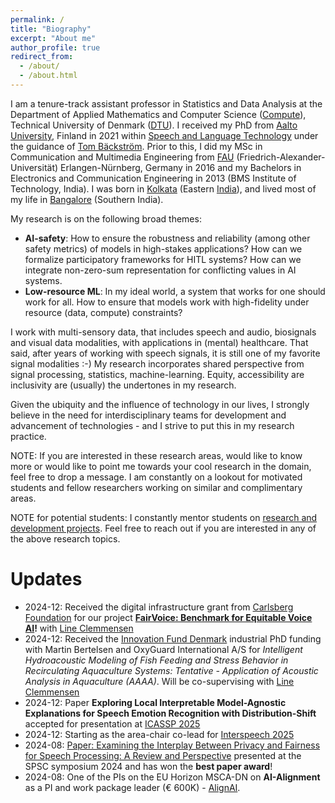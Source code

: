 ```yaml
---
permalink: /
title: "Biography"
excerpt: "About me"
author_profile: true
redirect_from:
  - /about/
  - /about.html
---
```



I am a tenure-track assistant professor in Statistics and Data Analysis at the Department of Applied Mathematics and Computer Science ([Compute](https://www.compute.dtu.dk/)), Technical University of Denmark ([DTU](https://www.dtu.dk/)). I received my PhD from [Aalto University](https://www.aalto.fi/en), Finland in 2021 within [Speech and Language Technology](https://aaltodoc.aalto.fi/items/1abb540f-0c97-4d7f-98b3-e88b15f08539) under the guidance of [Tom Bäckström](https://www.aalto.fi/en/people/tom-backstrom). Prior to this, I did my MSc in Communication and Multimedia Engineering from [FAU](https://www.fau.eu/) (Friedrich-Alexander-Universität) Erlangen-Nürnberg, Germany in 2016 and my Bachelors in Electronics and Communication Engineering in 2013 (BMS Institute of Technology, India). I was born in [Kolkata](https://en.wikipedia.org/wiki/Kolkata) (Eastern [India](https://en.wikipedia.org/wiki/India)), and lived most of my life in [Bangalore](https://en.wikipedia.org/wiki/Bangalore) (Southern India).

My research is on the following broad themes:
* **AI-safety**: How to ensure the robustness and reliability (among other safety metrics) of models in high-stakes applications? How can we formalize participatory frameworks for HITL systems? How can we integrate non-zero-sum representation for conflicting values in AI systems.
* **Low-resource ML**: In my ideal world, a system that works for one should work for all. How to ensure that models work with high-fidelity under resource (data, compute) constraints?

I work with multi-sensory data, that includes speech and audio, biosignals and visual data modalities, with applications in (mental) healthcare. That said, after years of working with speech signals, it is still one of my favorite signal modalities :-) My research incorporates shared perspective from signal processing, statistics, machine-learning. Equity, accessibility are inclusivity are (usually) the undertones in my research.

<!--
<span style="color: blue;">**We are hiring [PhD Position 1](https://efzu.fa.em2.oraclecloud.com/hcmUI/CandidateExperience/en/sites/CX_1/requisitions/preview/4334), [PhD Position 2](https://efzu.fa.em2.oraclecloud.com/hcmUI/CandidateExperience/en/sites/CX_1/requisitions/preview/4398) at DTU Compute!!!** More PhD positions from the consortium: [AlignAI website](https://alignai.eu/recruitment/). Please apply through the official links listed in the job descriptions.</span>
-->
<!--
I am also interested in questions on ‘AI-alignment’ at the intersection of technical and non-technical perspectives., alongside AI-safety and reliability, providing the foundational grounding and direction to my research.
-->

Given the ubiquity and the influence of technology in our lives, I strongly believe in the need for interdisciplinary teams for development and advancement of technologies - and I strive to put this in my research practice.

NOTE: If you are interested in these research areas, would like to know more or would like to point me towards your cool research in the domain, feel free to drop a message. I am constantly on a lookout for motivated students and fellow researchers working on similar and complimentary areas.

NOTE for potential students: I constantly mentor students on [research and development projects](https://snehadas.github.io/supervision/). Feel free to reach out if you are interested in any of the above research topics.


Updates
======
* 2024-12: Received the digital infrastructure grant from [Carlsberg Foundation](https://www.carlsbergfondet.dk/en/) for our project **[FairVoice: Benchmark for Equitable Voice AI](https://www.carlsbergfondet.dk/en/what-we-have-funded/cf24-2181/)!** with [Line Clemmensen](https://www.linkedin.com/in/lineclemmensen/?originalSubdomain=dk)
* 2024-12: Received the [Innovation Fund Denmark](https://innovationsfonden.dk/en/p/industrial-researcher) industrial PhD funding with Martin Bertelsen and OxyGuard International A/S for *Intelligent Hydroacoustic Modeling of Fish Feeding and Stress Behavior in Recirculating Aquaculture Systems: Tentative - Application of Acoustic Analysis in Aquaculture (AAAA)*. Will be co-supervising with [Line Clemmensen](https://www.linkedin.com/in/lineclemmensen/?originalSubdomain=dk)
* 2024-12: Paper **Exploring Local Interpretable Model-Agnostic Explanations for Speech Emotion Recognition with Distribution-Shift** accepted for presentation at [ICASSP 2025](https://2025.ieeeicassp.org/)
* 2024-12: Starting as the area-chair co-lead for [Interspeech 2025](https://www.interspeech2025.org/home)
* 2024-08: [Paper: Examining the Interplay Between Privacy and Fairness for Speech Processing: A Review and Perspective](https://www.isca-archive.org/tmp/archive/spsc_2024/leschanowsky24_spsc.html) presented at the SPSC symposium 2024 and has won the **best paper award**!
* 2024-08: One of the PIs on the EU Horizon MSCA-DN on **AI-Alignment** as a PI and work package leader (€ 600K) - [AlignAI](https://alignai.eu/).
